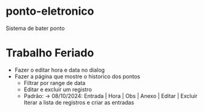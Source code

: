 # ponto-eletronico
Sistema de bater ponto

# Trabalho Feriado

- Fazer o editar hora e data no dialog
- Fazer a página que mostre o historico dos pontos
    * Filtrar por range de data
    * Editar e excluir um registro
    * Padrão:
        -> 08/10/2024:
            Entrada | Hora | Obs | Anexo | Editar | Excluir
            Iterar a lista de registros e criar as entradas